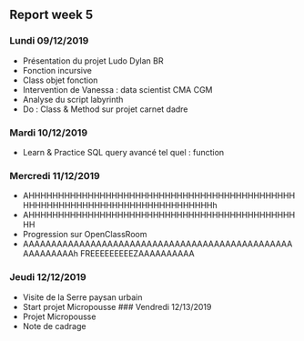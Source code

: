 ## Report week 5

### Lundi 09/12/2019
- Présentation du projet Ludo Dylan BR
- Fonction incursive
- Class objet fonction
- Intervention de Vanessa : data scientist CMA CGM
- Analyse du script labyrinth
- Do : Class & Method sur projet carnet dadre

### Mardi 10/12/2019
- Learn & Practice SQL query avancé tel quel : function

### Mercredi 11/12/2019
- AHHHHHHHHHHHHHHHHHHHHHHHHHHHHHHHHHHHHHHHHHHHHHHHHHHHHHHHHHHHHHHHHHHHHHHHHHHHHHh
- AHHHHHHHHHHHHHHHHHHHHHHHHHHHHHHHHHHHHHHHHHHHHHHH
- Progression sur OpenClassRoom
- AAAAAAAAAAAAAAAAAAAAAAAAAAAAAAAAAAAAAAAAAAAAAAAAAAAAAAAAAh FREEEEEEEEEZAAAAAAAAAA
### Jeudi 12/12/2019
- Visite de la Serre paysan urbain
- Start projet Micropousse
### Vendredi 12/13/2019
- Projet Micropousse
- Note de cadrage 

